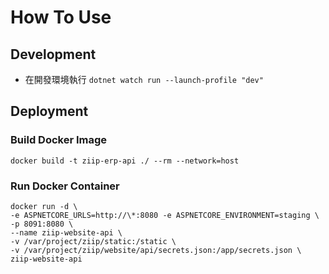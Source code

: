 # How To Use

## Development

- 在開發環境執行 `dotnet watch run --launch-profile "dev"`

## Deployment

### Build Docker Image

```
docker build -t ziip-erp-api ./ --rm --network=host
```

### Run Docker Container

```
docker run -d \
-e ASPNETCORE_URLS=http://\*:8080 -e ASPNETCORE_ENVIRONMENT=staging \
-p 8091:8080 \
--name ziip-website-api \
-v /var/project/ziip/static:/static \
-v /var/project/ziip/website/api/secrets.json:/app/secrets.json \
ziip-website-api
```
